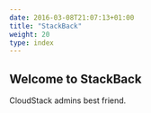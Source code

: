 ```yaml
---
date: 2016-03-08T21:07:13+01:00
title: "StackBack"
weight: 20
type: index
---
```


## Welcome to StackBack

CloudStack admins best friend.
